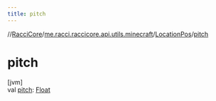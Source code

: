 ```yaml
---
title: pitch
---
```

//[RacciCore](../../../index.html)/[me.racci.raccicore.api.utils.minecraft](../index.html)/[LocationPos](index.html)/[pitch](pitch.html)



# pitch



[jvm]\
val [pitch](pitch.html): [Float](https://kotlinlang.org/api/latest/jvm/stdlib/kotlin/-float/index.html)




